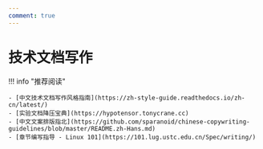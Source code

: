 ```yaml
---
comment: true
---
```


# 技术文档写作

!!! info "推荐阅读"

    - [中文技术文档写作风格指南](https://zh-style-guide.readthedocs.io/zh-cn/latest/)
    - [实验文档降压宝典](https://hypotensor.tonycrane.cc)
    - [中文文案排版指北](https://github.com/sparanoid/chinese-copywriting-guidelines/blob/master/README.zh-Hans.md)
    - [章节编写指导 - Linux 101](https://101.lug.ustc.edu.cn/Spec/writing/)
